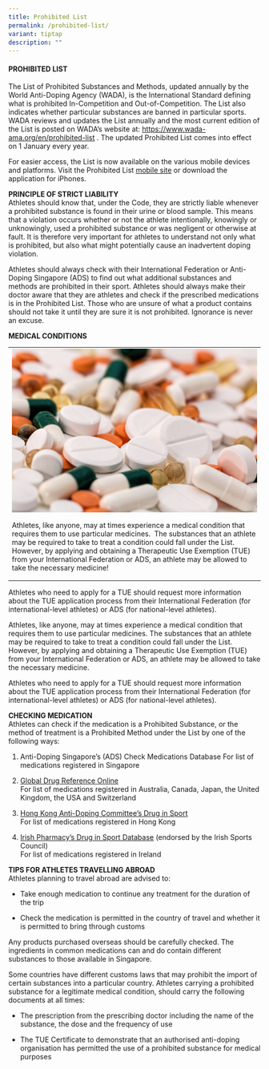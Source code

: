 ```yaml
---
title: Prohibited List
permalink: /prohibited-list/
variant: tiptap
description: ""
---
```

<h4><strong>PROHIBITED LIST</strong></h4><p>The List of Prohibited Substances and Methods, updated annually by the World Anti-Doping Agency (WADA), is the International Standard defining what is prohibited In-Competition and Out-of-Competition. The List also indicates whether particular substances are banned in particular sports. WADA reviews and updates the List annually and the most current edition of the List is posted on WADA’s website at: <a href="https://www.wada-ama.org/en/prohibited-list" rel="noopener noreferrer nofollow" target="_blank"><u>https://www.wada-ama.org/en/prohibited-list</u></a> . The updated Prohibited List comes into effect on 1 January every year.</p><p>For easier access, the List is now available on the various mobile devices and platforms. Visit the Prohibited List <a href="https://www.wada-ama.org/en/prohibited-list" rel="noopener noreferrer nofollow" target="_blank"><u>mobile site</u></a> or download the application for iPhones.</p><p><strong>PRINCIPLE OF STRICT LIABILITY </strong><br>Athletes should know that, under the Code, they are strictly liable whenever a prohibited substance is found in their urine or blood sample. This means that a violation occurs whether or not the athlete intentionally, knowingly or unknowingly, used a prohibited substance or was negligent or otherwise at fault. It is therefore very important for athletes to understand not only what is prohibited, but also what might potentially cause an inadvertent doping violation.</p><p>Athletes should always check with their International Federation or Anti-Doping Singapore (ADS) to find out what additional substances and methods are prohibited in their sport. Athletes should always make their doctor aware that they are athletes and check if the prescribed medications is in the Prohibited List. Those who are unsure of what a product contains should not take it until they are sure it is not prohibited. Ignorance is never an excuse.</p><p><strong>MEDICAL CONDITIONS</strong></p><table><tbody><tr><td rowspan="1" colspan="1"><div class="isomer-image-wrapper"><img style="width: 100%;" height="auto" width="100%" alt="" src="/images/Check_Medication_Banner.jpeg"></div><p></p><p>Athletes, like anyone, may at times experience a medical condition that requires them to use particular medicines.&nbsp; The substances that an athlete may be required to take to treat a condition could fall under the List. However, by applying and obtaining a Therapeutic Use Exemption (TUE) from your International Federation or ADS, an athlete may be allowed to take the necessary medicine!</p></td></tr></tbody></table><p>Athletes who need to apply for a TUE should request more information about the TUE application process from their International Federation (for international-level athletes) or ADS (for national-level athletes).</p><p>Athletes, like anyone, may at times experience a medical condition that requires them to use particular medicines. The substances that an athlete may be required to take to treat a condition could fall under the List. However, by applying and obtaining a Therapeutic Use Exemption (TUE) from your International Federation or ADS, an athlete may be allowed to take the necessary medicine.</p><p>Athletes who need to apply for a TUE should request more information about the TUE application process from their International Federation (for international-level athletes) or ADS (for national-level athletes).</p><p><strong>CHECKING MEDICATION </strong><br>Athletes can check if the medication is a Prohibited Substance, or the method of treatment is a Prohibited Method under the List by one of the following ways:</p><ol data-tight="true" class="tight"><li><p>Anti-Doping Singapore’s (ADS) Check Medications Database For list of medications registered in Singapore</p></li></ol><ol start="2" data-tight="true" class="tight"><li><p><a href="http://www.globaldro.com/" rel="noopener noreferrer nofollow" target="_blank"><u>Global Drug Reference Online</u></a><br>For list of medications registered in Australia, Canada, Japan, the United Kingdom, the USA and Switzerland</p></li><li><p><a href="http://www.druginsport.hk/" rel="noopener noreferrer nofollow" target="_blank"><u>Hong Kong Anti-Doping Committee’s Drug in Sport</u></a><br>For list of medications registered in Hong Kong</p></li><li><p><a href="http://www.eirpharm.com/" rel="noopener noreferrer nofollow" target="_blank"><u>Irish Pharmacy’s Drug in Sport Database</u></a>&nbsp;(endorsed by the Irish Sports Council)<br>For list of medications registered in Ireland</p></li></ol><p><strong>TIPS FOR ATHLETES TRAVELLING ABROAD </strong><br>Athletes planning to travel abroad are advised to:</p><ul data-tight="true" class="tight"><li><p>Take enough medication to continue any treatment for the duration of the trip</p></li><li><p>Check the medication is permitted in the country of travel and whether it is permitted to bring through customs</p></li></ul><p>Any products purchased overseas should be carefully checked. The ingredients in common medications can and do contain different substances to those available in Singapore.</p><p>Some countries have different customs laws that may prohibit the import of certain substances into a particular country. Athletes carrying a prohibited substance for a legitimate medical condition, should carry the following documents at all times:</p><ul data-tight="true" class="tight"><li><p>The prescription from the prescribing doctor including the name of the substance, the dose and the frequency of use</p></li><li><p>The TUE Certificate to demonstrate that an authorised anti-doping organisation has permitted the use of a prohibited substance for medical purposes</p></li></ul><p></p>